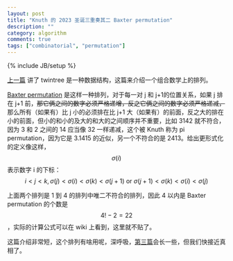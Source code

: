 ```yaml
---
layout: post
title: "Knuth 的 2023 圣诞三重奏其二 Baxter permutation"
description: ""
category: algorithm
comments: true
tags: ["combinatorial", "permutation"]
---
```

{% include JB/setup %}

[上一篇](/2023/01/twintree.html) 讲了 twintree 是一种数据结构，这篇来介绍一个组合数学上的排列。

[Baxter permutation](https://en.wikipedia.org/wiki/Baxter_permutation) 是这样一种排列，对于每一对 j 和 j+1的位置关系，如果 j 排在 j+1 前，<del>那它俩之间的数字必须严格递增，反之它俩之间的数字必须严格递减，</del>那么所有（如果有）比 j 小的必须排在比 j+1 大（如果有）的前面，反之大的排在小的前面，但小的和小的及大的和大的之间顺序并不重要，比如 3142 就不符合，因为 3 和 2 之间的 14 应当像 32 一样递减，这个被 Knuth 称为 pi permutation，因为它是 3.1415 的近似，另一个不符合的是 2413。给出更形式化的定义像这样，$$\sigma(i)$$表示数字 i 的下标：
$$i < j < k, \sigma(j) < \sigma(i)<\sigma(k)<\sigma(j+1) \text{ or }\sigma(j+1) < \sigma(k)<\sigma(i)<\sigma(j)$$

上面两个排列是 1 到 4 的排列中唯二不符合的排列，因此 4 以内是 Baxter permutation 的个数是 $$4!-2=22$$，实际的计算公式可以在 wiki 上看到，这里就不贴了。

这篇介绍非常短，这个排列有啥用呢，深呼吸，[第三篇](/2023/01/floorplan.html)会长一些，但我们快接近真相了。